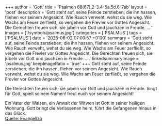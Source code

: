 +++
author = 'Gott'
title = 'Psalmen 68(67),2-3.4-5a.5d.6-7ab'
layout = 'post'
description = 'Gott steht auf, seine Feinde zerstieben;  die ihn hassen, fliehen vor seinem Angesicht. Wie Rauch verweht, wehst du sie weg.  Wie Wachs am Feuer zerfließt,  so vergehen die Frevler vor Gottes Angesicht.  Die Gerechten freuen sich, sie jubeln vor Gott  und jauchzen in Freude. ....'
images = ['/symbols/psalmus.jpg']
categories = ['PSALMUS']
tags = ['PSALMUS']
date = '2025-06-02 07:00:57 +0100'
summary = 'Gott steht auf, seine Feinde zerstieben;  die ihn hassen, fliehen vor seinem Angesicht. Wie Rauch verweht, wehst du sie weg.  Wie Wachs am Feuer zerfließt,  so vergehen die Frevler vor Gottes Angesicht.  Die Gerechten freuen sich, sie jubeln vor Gott  und jauchzen in Freude. ....'
linkedsummaryImage = 'psalmus.jpg'
keepImageRatio = 'true'
+++
Gott steht auf, seine Feinde zerstieben; 
die ihn hassen, fliehen vor seinem Angesicht.
Wie Rauch verweht, wehst du sie weg. 
Wie Wachs am Feuer zerfließt, 
so vergehen die Frevler vor Gottes Angesicht.

Die Gerechten freuen sich, sie jubeln vor Gott 
und jauchzen in Freude.
Singt für Gott, spielt seinem Namen!
freut euch vor seinem Angesicht!

Ein Vater der Waisen, ein Anwalt der Witwen 
ist Gott in seiner heiligen Wohnung.<!--more-->
Gott bringt die Verlassenen heim,
führt die Gefangenen hinaus in das Glück.<br> [Quelle: Evangelizo](https://evangeliumtagfuertag.org/DE/gospel)